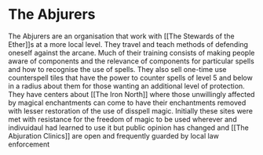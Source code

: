 # The Abjurers
The Abjurers are an organisation that work with [[The Stewards of the Ether]]s at a more local level. They travel and teach methods of defending oneself against the arcane. Much of their training consists of making people aware of components and the relevance of components for particular spells and how to recognise the use of spells. They also sell one-time use counterspell tiles that have the power to counter spells of level 5 and below in a radius about them for those wanting an additional level of protection. They have centers about [[The Iron North]] where those unwillingly affected by magical enchantments can come to have their enchantments removed with lesser restoration of the use of disspell magic. Initially these sites were met with resistance for the freedom of magic to be used wherever and indivuidaul had learned to use it but public opinion has changed and [[The Abjuration Clinics]] are open and frequently guarded by local law enforcement